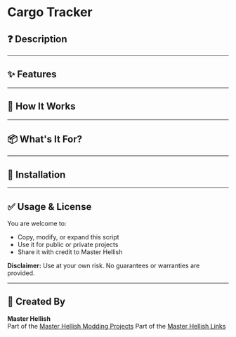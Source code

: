 # Cargo Tracker

## ❓ Description

---

## ✨ Features


---

## 🧠 How It Works


---

## 📦 What's It For?


---

## 🔧 Installation


---

## ✅ Usage & License

You are welcome to:
- Copy, modify, or expand this script
- Use it for public or private projects
- Share it with credit to Master Hellish

**Disclaimer:** Use at your own risk. No guarantees or warranties are provided.

---

## 🙌 Created By

**Master Hellish**  
Part of the [Master Hellish Modding Projects](https://github.com/MasterHellish)
Part of the [Master Hellish Links](https://linktr.ee/masterhellish)


